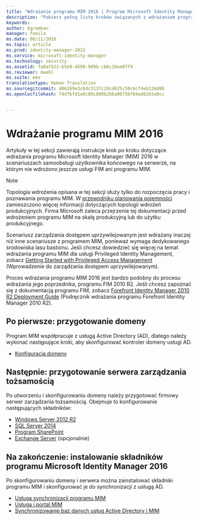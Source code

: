 ```yaml
---
title: "Wdrażanie programu MIM 2016 | Program Microsoft Identity Manager"
description: "Pobierz pełną listę kroków związanych z wdrażaniem programu Microsoft Identity Manager 2016 od przygotowania środowiska do konfigurowania portali."
keywords: 
author: kgremban
manager: femila
ms.date: 08/11/2016
ms.topic: article
ms.prod: identity-manager-2015
ms.service: microsoft-identity-manager
ms.technology: security
ms.assetid: fa0af422-b5e9-4599-9d9b-cb6c18ea07f9
ms.reviewer: mwahl
ms.suite: ems
translationtype: Human Translation
ms.sourcegitcommit: 406269e3c8dc3137c2dcd625c50c6cf4eb126d86
ms.openlocfilehash: 74d7bfd1e0c89c880b2b6a06756f84ad63d3a8cc


---
```


# Wdrażanie programu MIM 2016
Artykuły w tej sekcji zawierają instrukcje krok po kroku dotyczące wdrażania programu Microsoft Identity Manager (MIM) 2016 w scenariuszach samoobsługi użytkownika końcowego na serwerze, na którym nie wdrożono jeszcze usługi FIM ani programu MIM.

> [!NOTE]
> Topologia wdrożenia opisana w tej sekcji służy tylko do rozpoczęcia pracy i poznawania programu MIM.  W [przewodniku planowania pojemności](/microsoft-identity-manager/plan-design/capacity-planning-guide) zamieszczono więcej informacji dotyczących topologii wdrożeń produkcyjnych.  Firma Microsoft zaleca przejrzenie tej dokumentacji przed wdrożeniem programu MIM na skalę produkcyjną lub do użytku produkcyjnego.

Scenariusz zarządzania dostępem uprzywilejowanym jest wdrażany inaczej niż inne scenariusze z programem MIM, ponieważ wymaga dedykowanego środowiska lasu bastionu.  Jeśli chcesz dowiedzieć się więcej na temat wdrażania programu MIM dla usługi Privileged Identity Management, zobacz [Getting Started with Privileged Access Management](/microsoft-identity-manager/pam/privileged-access-management-get-started) (Wprowadzenie do zarządzania dostępem uprzywilejowanym).

Proces wdrażania programu MIM 2016 jest bardzo podobny do procesu wdrażania jego poprzednika, programu FIM 2010 R2. Jeśli chcesz zapoznać się z dokumentacją programu FIM, zobacz [Forefront Identity Manager 2010 R2 Deployment Guide](https://technet.microsoft.com/library/jj134310) (Podręcznik wdrażania programu Forefront Identity Manager 2010 R2).

## Po pierwsze: przygotowanie domeny
Program MIM współpracuje z usługą Active Directory (AD), dlatego należy wykonać następujące kroki, aby skonfigurować kontroler domeny usługi AD.
- [Konfiguracja domeny](preparing-domain.md)

## Następnie: przygotowanie serwera zarządzania tożsamością
Po utworzeniu i skonfigurowaniu domeny należy przygotować firmowy serwer zarządzania tożsamością. Obejmuje to konfigurowanie następujących składników:
- [Windows Server 2012 R2](prepare-server-ws2012r2.md)
- [SQL Server 2014](prepare-server-sql2014.md)
- [Program SharePoint](prepare-server-sharepoint.md)
- [Exchange Server](prepare-server-exchange.md) (opcjonalnie)

## Na zakończenie: instalowanie składników programu Microsoft Identity Manager 2016
Po skonfigurowaniu domeny i serwera można zainstalować składniki programu MIM i skonfigurować je do synchronizacji z usługą AD.
- [Usługa synchronizacji programu MIM](install-mim-sync.md)
- [Usługa i portal MIM](install-mim-service-portal.md)
- [Synchronizowanie baz danych usług Active Directory i MIM](install-mim-sync-ad-service.md)



<!--HONumber=Aug16_HO2-->


